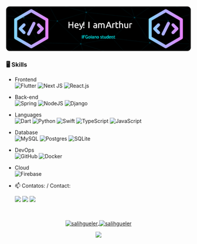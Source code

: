 ![Header](./github-header-image-2.png)

### 🖥️ Skills

  - Frontend <br>
  ![Flutter](https://img.shields.io/badge/Flutter-%2302569B.svg?style=for-the-badge&logo=Flutter&logoColor=white)
  ![Next JS](https://img.shields.io/badge/Next-black?style=for-the-badge&logo=next.js&logoColor=white)
  ![React.js](https://img.shields.io/badge/React-20232A?logo=react&logoColor=61DAFB&style=for-the-badge)

  - Back-end <br>
  ![Spring](https://img.shields.io/badge/spring-%236DB33F.svg?style=for-the-badge&logo=spring&logoColor=white)
  ![NodeJS](https://img.shields.io/badge/node.js-6DA55F?style=for-the-badge&logo=node.js&logoColor=white)
  ![Django](https://img.shields.io/badge/django-%23092E20.svg?style=for-the-badge&logo=django&logoColor=white)
  
  - Languages <br>
  ![Dart](https://img.shields.io/badge/dart-%230175C2.svg?style=for-the-badge&logo=dart&logoColor=white)
  ![Python](https://img.shields.io/badge/python-3670A0?style=for-the-badge&logo=python&logoColor=ffdd54)
  ![Swift](https://img.shields.io/badge/swift-F54A2A?style=for-the-badge&logo=swift&logoColor=white)
  ![TypeScript](https://img.shields.io/badge/TypeScript-007ACC?logo=typescript&logoColor=white&style=for-the-badge)
  ![JavaScript](https://img.shields.io/badge/JavaScript-F7DF1E?logo=javascript&logoColor=black&style=for-the-badge)

  - Database <br>
  ![MySQL](https://img.shields.io/badge/mysql-%2300f.svg?style=for-the-badge&logo=mysql&logoColor=white)
  ![Postgres](https://img.shields.io/badge/postgres-%23316192.svg?style=for-the-badge&logo=postgresql&logoColor=white)
  ![SQLite](https://img.shields.io/badge/sqlite-%2307405e.svg?style=for-the-badge&logo=sqlite&logoColor=white)
  
  - DevOps <br>
  ![GitHub](https://img.shields.io/badge/GitHub-100000?style=for-the-badge&logo=github&logoColor=white)
  ![Docker](https://img.shields.io/badge/Docker-2496ED?style=for-the-badge&logo=docker&logoColor=white)

  - Cloud <br>
  ![Firebase](https://img.shields.io/badge/firebase-000?style=for-the-badge&logo=firebase&logoColor=ffca28)


- 📫 Contatos: / Contact: <br>
    <div>
    <a href="https://www.instagram.com/arthurr.castilho/" target="_blank"><img src="https://img.shields.io/badge/-Instagram-%23E4405F?style=for-the-badge&logo=instagram&logoColor=white" target="_blank"></a>
    <a href = "mailto:arthurcas2022@gmail.com"><img src="https://img.shields.io/badge/Gmail-D14836?style=for-the-badge&logo=gmail&logoColor=white" target="_blank"></a>
    <a href="https://www.linkedin.com/in/arthur-rodrigues-a01b53258/" target="_blank"><img src="https://img.shields.io/badge/-LinkedIn-%230077B5?style=for-the-badge&logo=linkedin&logoColor=white" target="_blank"></a>
    </div>
<br>

<p align="center">
<a href="https://github.com/ArthurRCastilho">
 <img height="180em" align="center" src="https://github-readme-stats.vercel.app/api?username=ArthurRCastilho&show_icons=true&locale=en&theme=algolia&include_all_commits=true&count_private=true" alt="salihgueler"/>
 <img height="180em" align="center" src="https://github-readme-stats.vercel.app/api/top-langs?username=ArthurRCastilho&show_icons=true&locale=en&layout=compact&langs_count=8&theme=algolia" alt="salihgueler"/>
</a>
</p>

<div align="center">
  <img src="https://profile-counter.glitch.me/RhennanAugusto/count.svg?"  />
</div>
